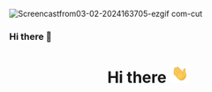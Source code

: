 ![Screencastfrom03-02-2024163705-ezgif com-cut](https://github.com/RDel-Medico/RDel-Medico/assets/95379424/7750c07c-d4ce-4c24-ac23-191a35e2a799)

### Hi there 👋
<h1 align="center">Hi there <img src="./assets/hi.gif" width="35" /></h1>
